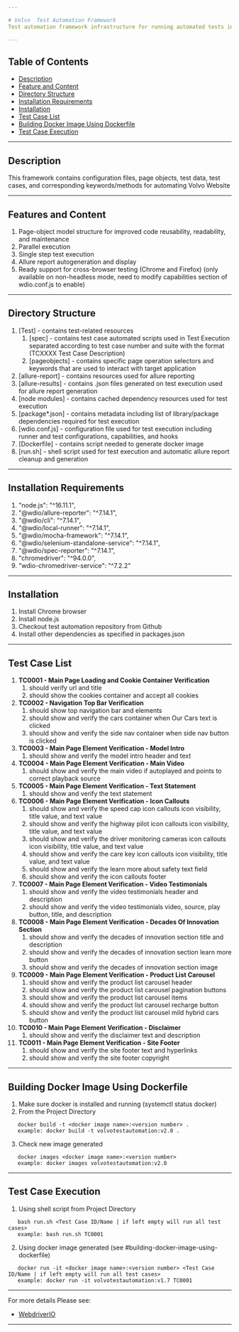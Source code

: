 ```yaml
---

# Volvo  Test Automation Framework 
Test automation framework infrastructure for running automated tests in Volvo Website

---
```


## Table of Contents
- [Description](#description)
- [Feature and Content](#feature-and-content)
- [Directory Structure](#directory-structure)
- [Installation Requirements](#installation-requirements)
- [Installation](#installation)
- [Test Case List](#test-case-list)
- [Building Docker Image Using Dockerfile](#building-docker-image-using-dockerfile)
- [Test Case Execution](#test-case-execution)

---

## Description
This framework contains configuration files, page objects, test data, test cases, and corresponding keywords/methods for automating Volvo Website

---

## Features and Content
   1. Page-object model structure for improved code reusability, readability, and maintenance
   2. Parallel execution
   3. Single step test execution
   4. Allure report autogeneration and display
   5. Ready support for cross-browser testing (Chrome and Firefox) (only available on non-headless mode, need to modify capabilities section of wdio.conf.js to enable)

---

## Directory Structure
   1. [Test] - contains test-related resources
      1. [spec] - contains test case automated scripts used in Test Execution separated according to test case number and suite with the format (TCXXXX Test Case Description)
      2. [pageobjects] -  contains specific page operation selectors and keywords that are used to interact with target application
   2. [allure-report] - contains resources used for allure reporting
   3. [allure-results] - contains .json files generated on test execution used for allure report generation
   4. [node modules] - contains cached dependency resources used for test execution
   5. [package*.json] - contains metadata including list of library/package dependencies required for test execution
   6. [wdio.conf.js] - configuration file used for test execution including runner and test configurations, capabilities, and hooks
   7. [Dockerfile] - contains script needed to generate docker image
   8. [run.sh] - shell script used for test execution and automatic allure report cleanup and generation

---

## Installation Requirements
   1. "node.js": "^16.11.1",
   2. "@wdio/allure-reporter": "^7.14.1",
   3. "@wdio/cli": "^7.14.1",
   4. "@wdio/local-runner": "^7.14.1",
   5. "@wdio/mocha-framework": "^7.14.1",
   6. "@wdio/selenium-standalone-service": "^7.14.1",
   7. "@wdio/spec-reporter": "^7.14.1",
   8. "chromedriver": "^94.0.0",
   9. "wdio-chromedriver-service": "^7.2.2"

---

## Installation
   1. Install Chrome browser
   2. Install node.js
   3. Checkout test automation repository from Github
   4. Install other dependencies as specified in packages.json

---

## Test Case List
   1. **TC0001 - Main Page Loading and Cookie Container Verification**
      1. should verify url and title
      2. should show the cookies container and accept all cookies
   2. **TC0002 - Navigation Top Bar Verification**
      1. should show top navigation bar and elements
      2. should show and verify the cars container when Our Cars text is clicked
      3. should show and verify the side nav container when side nav button is clicked
   3. **TC0003 - Main Page Element Verification - Model Intro**
      1. should show and verify the model intro header and text
   4. **TC0004 - Main Page Element Verification - Main Video**
      1. should show and verify the main video if autoplayed and points to correct playback source
   5. **TC0005 - Main Page Element Verification - Text Statement**
      1. should show and verify the text statement
   6. **TC0006 - Main Page Element Verification - Icon Callouts**
      1. should show and verify the speed cap icon callouts icon visibility, title value, and text value
      2. should show and verify the highway pilot icon callouts icon visibility, title value, and text value
      3. should show and verify the driver monitoring cameras icon callouts icon visibility, title value, and text value
      4. should show and verify the care key icon callouts icon visibility, title value, and text value
      5. should show and verify the learn more about safety text field
      6. should show and verify the icon callouts footer
   7. **TC0007 - Main Page Element Verification - Video Testimonials**
      1. should show and verify the video testimonials header and description
      2. should show and verify the video testimonials video, source, play button, title, and description
   8. **TC0008 - Main Page Element Verification - Decades Of Innovation Section**
      1. should show and verify the decades of innovation section title and description
      2. should show and verify the decades of innovation section learn more button
      3. should show and verify the decades of innovation section image
   9. **TC0009 - Main Page Element Verification - Product List Carousel**
      1. should show and verify the product list carousel header
      2. should show and verify the product list carousel pagination buttons
      3. should show and verify the product list carousel items
      4. should show and verify the product list carousel recharge button
      5. should show and verify the product list carousel mild hybrid cars button
   10. **TC0010 - Main Page Element Verification - Disclaimer**
       1. should show and verify the disclaimer text and description
   11. **TC0011 - Main Page Element Verification - Site Footer**
       1. should show and verify the site footer text and hyperlinks
       2. should show and verify the site footer copyright
   
---

## Building Docker Image Using Dockerfile
   1. Make sure docker is installed and running (systemctl status docker)
   2. From the Project Directory
```
   docker build -t <docker image name>:<version number> .
   example: docker build -t volvotestautomation:v2.0 .  
```
   3. Check new image generated
```
   docker images <docker image name>:<version number>
   example: docker images volvotestautomation:v2.0
```

---

## Test Case Execution
   1. Using shell script from Project Directory
```
   bash run.sh <Test Case ID/Name | if left empty will run all test cases>
   example: bash run.sh TC0001
```
   2. Using docker image generated (see #building-docker-image-using-dockerfile)
```
   docker run -it <docker image name>:<version number> <Test Case ID/Name | if left empty will run all test cases>
   example: docker run -it volvotestautomation:v1.7 TC0001
```   
   
---

For more details Please see:
- [WebdriverIO](https://webdriver.io/)
   
---
